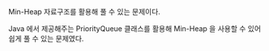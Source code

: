 Min-Heap 자료구조를 활용해 풀 수 있는 문제이다.

Java 에서 제공해주는 PriorityQueue 클래스를 활용해 Min-Heap 을 사용할 수 있어 쉽게 풀 수 있는 문제였다.